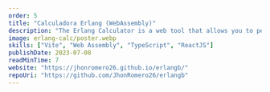```yaml
---
order: 5
title: "Calculadora Erlang (WebAssembly)"
description: "The Erlang Calculator is a web tool that allows you to perform telephone system performance calculations using Erlang queuing theory. This tool is written in AssemblyScript and compiled to WebAssembly to provide a smooth and fast user experience."
image: erlang-calc/poster.webp
skills: ["Vite", "Web Assembly", "TypeScript", "ReactJS"]
publishDate: 2023-07-08
readMinTime: 7
website: "https://jhonromero26.github.io/erlangb/"
repoUri: "https://github.com/JhonRomero26/erlangb"
---
```

